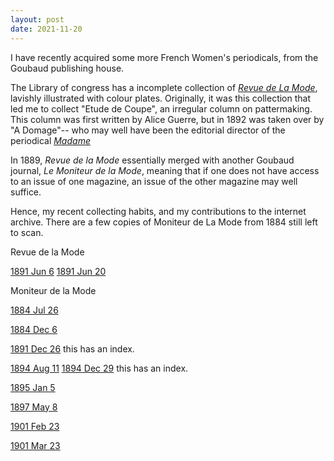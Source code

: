 ```yaml
---
layout: post
date: 2021-11-20
---
```


I have recently acquired some more French Women's periodicals, from the Goubaud publishing house.

The Library of congress has a incomplete collection of [*Revue de La Mode*](https://lccn.loc.gov/ca15000289), lavishly illustrated with colour plates. Originally, it was this collection that led me to collect "Etude de Coupe", an irregular column on pattermaking. This column was first written by Alice Guerre, but in 1892  was taken over by "A Domage"-- who may well have been the editorial director of the periodical [*Madame*](https://catalogue.bnf.fr/ark:/12148/cb43625346p) 

In 1889, *Revue de la Mode* essentially merged with another Goubaud journal, *Le Moniteur de la Mode*, meaning that if one does not have access to an issue of one magazine, an issue of the other magazine may well suffice. 

Hence, my recent collecting habits, and my contributions to the internet archive. There are a few copies of Moniteur de La Mode from 1884 still left to scan. 

Revue de la Mode



[1891 Jun 6](https://archive.org/details/revuedelamode20-23)
[1891 Jun 20](https://archive.org/details/revue-de-la-mode-20-25/)

Moniteur de la Mode

[1884 Jul 26](https://archive.org/details/moniteur42-30/mode/2up)

[1884 Dec 6](https://archive.org/details/moniteur49-1884)

[1891 Dec 26](https://archive.org/details/moniteur52-1891) this has an index.

[1894 Aug 11](https://archive.org/details/moniteur32-1894)
[1894 Dec 29](https://archive.org/details/moniteur52-1894_202012) this has an index.

[1895 Jan 5](https://archive.org/details/moniteur1-1895)

[1897 May 8](https://archive.org/details/moniteur19-1897)

[1901 Feb 23](https://archive.org/details/moniteur59-8)

[1901 Mar 23](https://archive.org/details/moniteur59-12)

